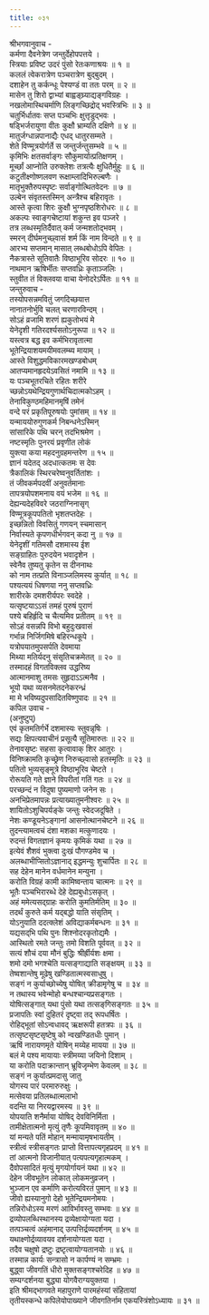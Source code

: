 ```yaml
---
title: ०३१
---
```

श्रीभगवानुवाच -  
कर्मणा दैवनेत्रेण जन्तुर्देहोपपत्तये ।  
स्त्रियाः प्रविष्ट उदरं पुंसो रेतःकणाश्रयः ॥ १ ॥  
कललं त्वेकरात्रेण पञ्चरात्रेण बुद्बुदम् ।  
दशाहेन तु कर्कन्धूः पेश्यण्डं वा ततः परम् ॥ २ ॥  
मासेन तु शिरो द्वाभ्यां बाह्वङ्घ्र्याद्यङ्गविग्रहः ।  
नखलोमास्थिचर्माणि लिङ्गच्छिद्रोद् भवस्त्रिभिः ॥ ३ ॥  
चतुर्भिर्धातवः सप्त पञ्चभिः क्षुत्तृडुद्भवः ।  
षड्भिर्जरायुणा वीतः कुक्षौ भ्राम्यति दक्षिणे ॥ ४ ॥  
मातुर्जग्धान्नपानाद्यैः एधद् धातुरसम्मते ।  
शेते विण्मूत्रयोर्गर्ते स जन्तुर्जन्तुसम्भवे ॥ ५ ॥  
कृमिभिः क्षतसर्वाङ्गः सौकुमार्यात्प्रतिक्षणम् ।  
मूर्च्छां आप्नोति उरुक्लेशः तत्रत्यैः क्षुधितैर्मुहुः ॥ ६ ॥  
कटुतीक्ष्णोष्णलवण रूक्षाम्लादिभिरुल्बणैः ।  
मातृभुक्तैरुपस्पृष्टः सर्वाङ्गोत्थितवेदनः ॥ ७ ॥  
उल्बेन संवृतस्तस्मिन् अन्त्रैश्च बहिरावृतः ।  
आस्ते कृत्वा शिरः कुक्षौ भुग्नपृष्ठशिरोधरः ॥ ८ ॥  
अकल्पः स्वाङ्गचेष्टायां शकुन्त इव पञ्जरे ।  
तत्र लब्धस्मृतिर्दैवात् कर्म जन्मशतोद्भवम् ।  
स्मरन् दीर्घमनुच्छ्वासं शर्म किं नाम विन्दते ॥ ९ ॥  
आरभ्य सप्तमान् मासात् लब्धबोधोऽपि वेपितः ।  
नैकत्रास्ते सूतिवातैः विष्ठाभूरिव सोदरः ॥ १० ॥  
नाथमान ऋषिर्भीतः सप्तवध्रिः कृताञ्जलिः ।  
स्तुवीत तं विक्लवया वाचा येनोदरेऽर्पितः ॥ ११ ॥  
जन्तुरुवाच -  
तस्योपसन्नमवितुं जगदिच्छयात्त  
नानातनोर्भुवि चलत् चरणारविन्दम् ।  
सोऽहं व्रजामि शरणं ह्यकुतोभयं मे  
येनेदृशी गतिरदर्श्यसतोऽनुरूपा ॥ १२ ॥  
यस्त्वत्र बद्ध इव कर्मभिरावृतात्मा  
भूतेन्द्रियाशयमयीमवलम्ब्य मायाम् ।  
आस्ते विशुद्धमविकारमखण्डबोधम्  
आतप्यमानहृदयेऽवसितं नमामि ॥ १३ ॥  
यः पञ्चभूतरचिते रहितः शरीरे  
च्छन्नोऽयथेन्द्रियगुणार्थचिदात्मकोऽहम् ।  
तेनाविकुण्ठमहिमानमृषिं तमेनं  
वन्दे परं प्रकृतिपूरुषयोः पुमांसम् ॥ १४ ॥  
यन्माययोरुगुणकर्म निबन्धनेऽस्मिन्  
सांसारिके पथि चरन् तदभिश्रमेण ।  
नष्टस्मृतिः पुनरयं प्रवृणीत लोकं  
युक्त्या कया महदनुग्रहमन्तरेण ॥ १५ ॥  
ज्ञानं यदेतद् अदधात्कतमः स देवः  
त्रैकालिकं स्थिरचरेष्वनुवर्तितांशः ।  
तं जीवकर्मपदवीं अनुवर्तमानाः  
तापत्रयोपशमनाय वयं भजेम ॥ १६ ॥  
देह्यन्यदेहविवरे जठराग्निनासृग्  
विण्मूत्रकूपपतितो भृशतप्तदेहः ।  
इच्छन्नितो विवसितुं गणयन् स्चमासान्  
निर्वास्यते कृपणधीर्भगवन् कदा नु ॥ १७ ॥  
येनेदृशीं गतिमसौ दशमास्य ईश  
सङ्ग्राहितः पुरुदयेन भवादृशेन ।  
स्वेनैव तुष्यतु कृतेन स दीननाथः  
को नाम तत्प्रति विनाञ्जलिमस्य कुर्यात् ॥ १८ ॥  
पश्यत्ययं धिषणया ननु सप्तवध्रिः  
शारीरके दमशरीर्यपरः स्वदेहे ।  
यत्सृष्टयाऽऽसं तमहं पुरुषं पुराणं  
पश्ये बहिर्हृदि च चैत्यमिव प्रतीतम् ॥ १९ ॥  
सोऽहं वसन्नपि विभो बहुदुःखवासं  
गर्भान्न निर्जिगमिषे बहिरन्धकूपे ।  
यत्रोपयातमुपसर्पति देवमाया  
मिथ्या मतिर्यदनु संसृतिचक्रमेतत् ॥ २० ॥  
तस्मादहं विगतविक्लव उद्धरिष्य  
आत्मानमाशु तमसः सुहृदाऽऽत्मनैव ।  
भूयो यथा व्यसनमेतदनेकरन्ध्रं  
मा मे भविष्यदुपसादितविष्णुपादः ॥ २१ ॥  
कपिल उवाच -  
(अनुष्टुप्)  
एवं कृतमतिर्गर्भे दशमास्यः स्तुवन्नृषिः ।  
सद्यः क्षिपत्यवाचीनं प्रसूत्यै सूतिमारुतः ॥ २२ ॥  
तेनावसृष्टः सहसा कृत्वावाक् शिर आतुरः ।  
विनिष्क्रामति कृच्छ्रेण निरुच्छ्वासो हतस्मृतिः ॥ २३ ॥  
पतितो भुव्यसृङ्‌मूत्रे विष्ठाभूरिव चेष्टते ।  
रोरूयति गते ज्ञाने विपरीतां गतिं गतः ॥ २४ ॥  
परच्छन्दं न विदुषा पुष्यमाणो जनेन सः ।  
अनभिप्रेतमापन्नः प्रत्याख्यातुमनीश्वरः ॥ २५ ॥  
शायितोऽशुचिपर्यङ्के जन्तुः स्वेदजदूषिते ।  
नेशः कण्डूयनेऽङ्गानां आसनोत्थानचेष्टने ॥ २६ ॥  
तुदन्त्यामत्वचं दंशा मशका मत्कुणादयः ।  
रुदन्तं विगतज्ञानं कृमयः कृमिकं यथा ॥ २७ ॥  
इत्येवं शैशवं भुक्त्वा दुःखं पौगण्डमेव च ।  
अलब्धाभीप्सितोऽज्ञानाद् इद्धमन्युः शुचार्पितः ॥ २८ ॥  
सह देहेन मानेन वर्धमानेन मन्युना ।  
करोति विग्रहं कामी कामिष्वन्ताय चात्मनः ॥ २९ ॥  
भूतैः पञ्चभिरारब्धे देहे देह्यबुधोऽसकृत् ।  
अहं ममेत्यसद्ग्राहः करोति कुमतिर्मतिम् ॥ ३० ॥  
तदर्थं कुरुते कर्म यद्बद्धो याति संसृतिम् ।  
योऽनुयाति ददत्क्लेशं अविद्याकर्मबन्धनः ॥ ३१ ॥  
यद्यसद्‌भि पथि पुनः शिश्नोदरकृतोद्यमैः ।  
आस्थितो रमते जन्तुः तमो विशति पूर्ववत् ॥ ३२ ॥  
सत्यं शौचं दया मौनं बुद्धिः श्रीर्ह्रीर्यशः क्षमा ।  
शमो दमो भगश्चेति यत्सङ्गाद्याति सङ्क्षयम् ॥ ३३ ॥  
तेष्वशान्तेषु मूढेषु खण्डितात्मस्वसाधुषु ।  
सङ्गं न कुर्याच्छोच्येषु योषित् क्रीडामृगेषु च ॥ ३४ ॥  
न तथास्य भवेन्मोहो बन्धश्चान्यप्रसङ्गतः ।  
योषित्सङ्गात् यथा पुंसो यथा तत्सङ्‌गिसङ्गतः ॥ ३५ ॥  
प्रजापतिः स्वां दुहितरं दृष्ट्वा तद् रूपधर्षितः ।  
रोहिद्भूतां सोऽन्वधावद् ऋक्षरूपी हतत्रपः ॥ ३६ ॥  
तत्सृष्टसृष्टसृष्टेषु को न्वखण्डितधीः पुमान् ।  
ऋषिं नारायणमृते योषिन् मय्येह मायया ॥ ३७ ॥  
बलं मे पश्य मायायाः स्त्रीमय्या जयिनो दिशाम् ।  
या करोति पदाक्रान्तान् भ्रूविजृम्भेण केवलम् ॥ ३८ ॥  
सङ्गं न कुर्यात्प्रमदासु जातु  
योगस्य पारं परमारुरुक्षुः ।  
मत्सेवया प्रतिलब्धात्मलाभो  
वदन्ति या निरयद्वारमस्य ॥ ३९ ॥  
योपयाति शनैर्माया योषिद् देवविनिर्मिता ।  
तामीक्षेतात्मनो मृत्युं तृणैः कूपमिवावृतम् ॥ ४० ॥  
यां मन्यते पतिं मोहान् मन्मायामृषभायतीम् ।  
स्त्रीत्वं स्त्रीसङ्गतः प्राप्तो वित्तापत्यगृहप्रदम् ॥ ४१ ॥  
तां आत्मनो विजानीयात् पत्यपत्यगृहात्मकम् ।  
दैवोपसादितं मृत्युं मृगयोर्गायनं यथा ॥ ४२ ॥  
देहेन जीवभूतेन लोकात् लोकमनुव्रजन् ।  
भुञ्जान एव कर्माणि करोत्यविरतं पुमान् ॥ ४३ ॥  
जीवो ह्यस्यानुगो देहो भूतेन्द्रियमनोमयः ।  
तन्निरोधोऽस्य मरणं आविर्भावस्तु सम्भवः ॥ ४४ ॥  
द्रव्योपलब्धिस्थानस्य द्रव्येक्षायोग्यता यदा ।  
तत्पञ्चत्वं अहंमानाद् उत्पत्तिर्द्रव्यदर्शनम् ॥ ४५ ॥  
यथाक्ष्णोर्द्रव्यावयव दर्शनायोग्यता यदा ।  
तदैव चक्षुषो द्रष्टुः द्रष्टृत्वायोग्यतानयोः ॥ ४६ ॥  
तस्मान्न कार्यः सन्त्रासो न कार्पण्यं न सम्भ्रमः ।  
बुद्ध्वा जीवगतिं धीरो मुक्तसङ्गश्चरेदिह ॥ ४७ ॥  
सम्यग्दर्शनया बुद्ध्या योगवैराग्ययुक्तया ।  
इति श्रीमद्‌भागवते महापुराणे पारमहंस्यां संहितायां  
तृतीयस्कन्धे कपिलेयोपाख्याने जीवगतिर्नाम एकयस्त्रिंशोऽध्यायः ॥ ३१ ॥